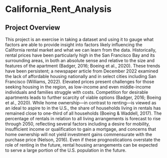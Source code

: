# California_Rent_Analysis

## Project Overview
This project is an exercise in taking a dataset and using it to gauge what factors are able to provide insight into factors likely influencing the California rental market and what we can learn from the data.
Historically, rental prices have been particularly high in the San Francisco Bay and its surrounding areas, in both an absolute sense and relative to the size and features of the apartment (Badger, 2016; Boeing et al., 2020). These trends have been persistent; a newspaper article from December 2022 examined the lack of affordable housing nationally and in select cities including San Francisco (Williams, 2022). Elevated prices present challenges for those seeking housing in the region, as low-income and even middle-income individuals and families struggle with costs. Competition for desirable apartments leads to further scarcity of viable options (Badger, 2016; Boeing et al., 2020). While home ownership—in contrast to renting—is viewed as an ideal to aspire to in the U.S., the share of households living in rentals has remained close to one-third of all households (Boeing & Waddell, 2017). The percentage of rentals in relation to all living arrangements is forecast to rise through 2050, reflecting several factors including a desire for mobility, insufficient income or qualification to gain a mortgage, and concerns that home ownership will not yield investment gains commensurate with the purchase price (Nelson, 2016). Even if these prognostications overstate the role of renting in the future, rental housing arrangements can be expected to serve a large portion of the U.S. population in the future.

